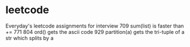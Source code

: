 # leetcode
Everyday's leetcode assignments for interview
709   sum(list) is faster than +=
771
804   ord() gets the ascii code
929   partition(a) gets the tri-tuple of a str which splits by a

